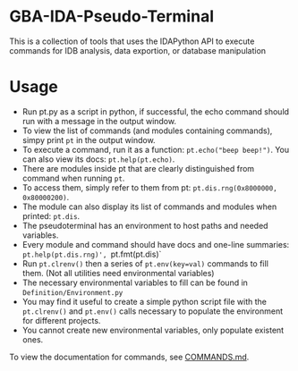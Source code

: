 # GBA-IDA-Pseudo-Terminal
This is a collection of tools that uses the IDAPython API to execute commands for IDB analysis, data exportion, or database manipulation

# Usage
- Run pt.py as a script in python, if successful, the echo command should run with a message in the output window.
- To view the list of commands (and modules containing commands), simpy print `pt` in the output window.
- To execute a command, run it as a function: `pt.echo("beep beep!")`. You can also view its docs: `pt.help(pt.echo)`.
- There are modules inside pt that are clearly distinguished from command when running `pt`.
- To access them, simply refer to them from pt: `pt.dis.rng(0x8000000, 0x80000200)`. 
- The module can also display its list of commands and modules when printed: `pt.dis`.
- The pseudoterminal has an environment to host paths and needed variables.
- Every module and command should have docs and one-line summaries: `pt.help(pt.dis.rng)', `pt.fmt(pt.dis)`
- Run `pt.clrenv()` then a series of `pt.env(key=val)` commands to fill them. (Not all utilities need environmental variables)
- The necessary environmental variables to fill can be found in `Definition/Environment.py`
- You may find it useful to create a simple python script file with the `pt.clrenv()` and `pt.env()` calls necessary to populate the environment for different projects. 
- You cannot create new environmental variables, only populate existent ones.

To view the documentation for commands, see [COMMANDS.md](COMMANDS.md).
